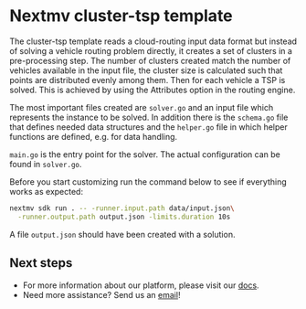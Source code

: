 # Nextmv cluster-tsp template

The cluster-tsp template reads a cloud-routing input data format but instead of
solving a vehicle routing problem directly, it creates a set of clusters in a
pre-processing step. The number of clusters created match the number of vehicles
available in the input file, the cluster size is calculated such that points are
distributed evenly among them.
Then for each vehicle a TSP is solved. This is achieved by using the Attributes
option in the routing engine.

The most important files created are `solver.go` and an input file which
represents the instance to be solved. In addition there is the `schema.go` file
that defines needed data structures and the `helper.go` file in which helper
functions are defined, e.g. for data handling.

`main.go` is the entry point for the solver. The actual configuration can be
found in `solver.go`.

Before you start customizing run the command below to see if everything works as
expected:

``` bash
nextmv sdk run . -- -runner.input.path data/input.json\
  -runner.output.path output.json -limits.duration 10s
```

A file `output.json` should have been created with a solution.

## Next steps

* For more information about our platform, please visit our [docs][docs].
* Need more assistance? Send us an [email](mailto:support@nextmv.io)!

[docs]: https://docs.nextmv.io
